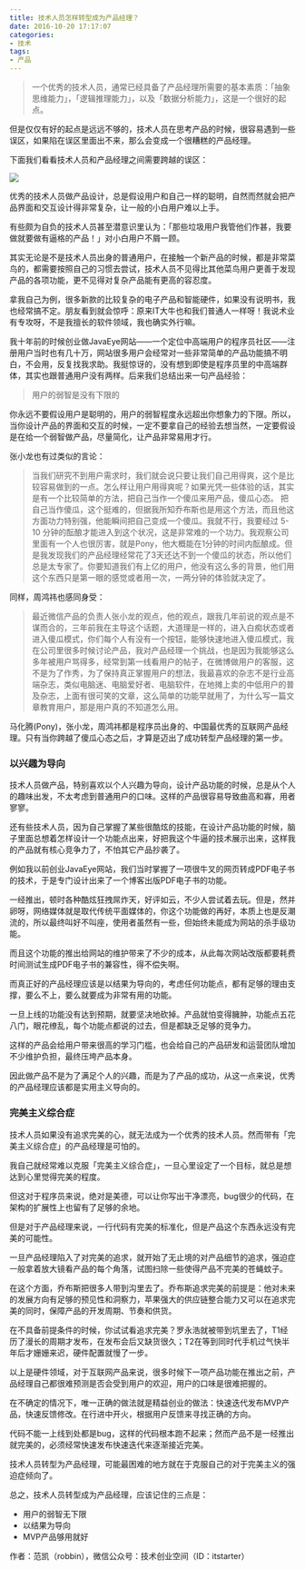 ```yaml
---
title: 技术人员怎样转型成为产品经理？
date: 2016-10-20 17:17:07
categories: 
- 技术
tags: 
- 产品
---
```


> 一个优秀的技术人员，通常已经具备了产品经理所需要的基本素质：「抽象思维能力」，「逻辑推理能力」，以及「数据分析能力」，这是一个很好的起点。

但是仅仅有好的起点是远远不够的，技术人员在思考产品的时候，很容易遇到一些误区，如果陷在误区里面出不来，那么会变成一个很糟糕的产品经理。

下面我们看看技术人员和产品经理之间需要跨越的误区：

![](https://ww1.sinaimg.cn/large/006tNc79gw1fahqbva8mjj30ku04djsa.jpg)

优秀的技术人员做产品设计，总是假设用户和自己一样的聪明，自然而然就会把产品界面和交互设计得非常复杂，让一般的小白用户难以上手。

有些颇为自负的技术人员甚至潜意识里认为：「那些垃圾用户我管他们作甚，我要做就要做有逼格的产品！」对小白用户不屑一顾。

其实无论是不是技术人员出身的普通用户，在接触一个新产品的时候，都是非常菜鸟的，都需要按照自己的习惯去尝试，技术人员不见得比其他菜鸟用户更善于发现产品的各项功能，更不见得对复杂产品能有更高的容忍度。

拿我自己为例，很多新款的比较复杂的电子产品和智能硬件，如果没有说明书，我也经常搞不定。朋友看到就会惊呼：原来IT大牛也和我们普通人一样呀！我说术业有专攻呀，不是我擅长的软件领域，我也确实外行嘛。

我十年前的时候创业做JavaEye网站——一个定位中高端用户的程序员社区——注册用户当时也有几十万，网站很多用户会经常对一些非常简单的产品功能搞不明白，不会用，反复找我求助。我挺惊讶的，没有想到即使是程序员里的中高端群体，其实也跟普通用户没有两样。后来我们总结出来一句产品经验：

> 用户的弱智是没有下限的

你永远不要假设用户是聪明的，用户的弱智程度永远超出你想象力的下限。所以，当你设计产品的界面和交互的时候，一定不要拿自己的经验去想当然，一定要假设是在给一个弱智做产品，尽量简化，让产品非常易用才行。

张小龙也有过类似的言论：

> 当我们研究不到用户需求时，我们就会说只要让我们自己用得爽，这个是比较容易做到的一点。怎么样让用户用得爽呢？如果光凭一些体验的话，其实是有一个比较简单的方法，把自己当作一个傻瓜来用产品，傻瓜心态。
> 把自己当作傻瓜，这个挺难的，但据我所知乔布斯也是用这个方法，而且他这方面功力特别强，他能瞬间把自己变成一个傻瓜。我就不行，我要经过 5-10 分钟的酝酿才能进入到这个状况，这是非常难的一个功力。我观察公司里面有一个人也很厉害，就是Pony，他大概能在1分钟的时间内酝酿成。但是我发现我们的产品经理经常花了3天还达不到一个傻瓜的状态，所以他们总是太专家了。你要知道我们有上亿的用户，他没有这么多的背景，他们用这个东西只是第一眼的感觉或者用一次，一两分钟的体验就决定了。

同样，周鸿祎也感同身受：

> 最近微信产品的负责人张小龙的观点，他的观点，跟我几年前说的观点是不谋而合的，三年前我在主导这个话题，大道理是一样的，进入白痴状态或者进入傻瓜模式，你们每个人有没有一个按钮，能够快速地进入傻瓜模式，我在公司里很多时候讨论产品，我对产品经理一个挑战，也是因为我能够这么多年被用户骂得多，经常到第一线看用户的帖子，在微博做用户的客服，这不是为了作秀，为了保持真正掌握用户的想法，我最喜欢的杂志不是行业高端杂志，类似电脑迷、电脑爱好者、电脑软件，在地摊上卖的中低用户的普及杂志，上面有很可笑的文章，这么简单的功能早就用了，为什么写一篇文章教育用户，那是用户真的不知道怎么用。

马化腾(Pony)，张小龙，周鸿祎都是程序员出身的、中国最优秀的互联网产品经理。只有当你跨越了傻瓜心态之后，才算是迈出了成功转型产品经理的第一步。

### 以兴趣为导向

技术人员做产品，特别喜欢以个人兴趣为导向，设计产品功能的时候，总是从个人的趣味出发，不太考虑到普通用户的口味。这样的产品很容易导致曲高和寡，用者寥寥。

还有些技术人员，因为自己掌握了某些很酷炫的技能，在设计产品功能的时候，脑子里面总想着怎样设计一个功能点出来，好把我这个牛逼的技术展示出来，这样我的产品就有核心竞争力了，不怕其它产品抄袭了。

例如我以前创业JavaEye网站，我们当时掌握了一项很牛叉的网页转成PDF电子书的技术，于是专门设计出来了一个博客出版PDF电子书的功能。

一经推出，顿时各种酷炫狂拽屌炸天，好评如云，不少人尝试着去玩。但是，然并卵呀，网络媒体就是取代传统平面媒体的，你这个功能做的再好，本质上也是反潮流的，所以最终叫好不叫座，使用者虽然有一些，但始终未能成为网站的杀手级功能。

而且这个功能的推出给网站的维护带来了不少的成本，从此每次网站改版都要耗费时间测试生成PDF电子书的兼容性，得不偿失啊。

而真正好的产品经理应该是以结果为导向的，考虑任何功能点，都有足够的理由支撑，要么不上，要么就要成为非常有用的功能。

一旦上线的功能没有达到预期，就要坚决地砍掉。产品就怕变得臃肿，功能点五花八门，眼花缭乱，每个功能点都说的过去，但是都缺乏足够的竞争力。

这样的产品会给用户带来很高的学习门槛，也会给自己的产品研发和运营团队增加不少维护负担，最终压垮产品本身。

因此做产品不是为了满足个人的兴趣，而是为了产品的成功，从这一点来说，优秀的产品经理应该都是实用主义导向的。

### 完美主义综合症

技术人员如果没有追求完美的心，就无法成为一个优秀的技术人员。然而带有「完美主义综合症」的产品经理是可怕的。

我自己就经常难以克服「完美主义综合症」，一旦心里设定了一个目标，就总是想达到心里觉得完美的程度。

但这对于程序员来说，绝对是美德，可以让你写出干净漂亮，bug很少的代码，在架构的扩展性上也留有了足够的余地。

但是对于产品经理来说，一行代码有完美的标准化，但是产品这个东西永远没有完美的可能性。

一旦产品经理陷入了对完美的追求，就开始了无止境的对产品细节的追求，强迫症一般拿着放大镜看产品的每个角落，试图扫除一些使得产品不完美的苍蝇蚊子。

在这个方面，乔布斯把很多人带到沟里去了。乔布斯追求完美的前提是：他对未来的发展方向有足够的预见性和洞察力，苹果强大的供应链整合能力又可以在追求完美的同时，保障产品的开发周期、节奏和供货。

在不具备前提条件的时候，你试试看追求完美？罗永浩就被带到坑里去了，T1经历了漫长的周期才发布，在发布会后又缺货很久；T2在等到同时代手机过气快半年后才姗姗来迟，硬件配置就慢了一步。

以上是硬件领域，对于互联网产品来说，很多时候下一项产品功能在推出之前，产品经理自己都很难预测是否会受到用户的欢迎，用户的口味是很难把握的。

在不确定的情况下，唯一正确的做法就是精益创业的做法：快速迭代发布MVP产品，快速反馈修改。在行进中开火，根据用户反馈来寻找正确的方向。

代码不能一上线到处都是bug，这样的代码根本跑不起来；然而产品不是一经推出就完美的，必须经常快速发布快速迭代来逐渐接近完美。

技术人员转型为产品经理，可能最困难的地方就在于克服自己的对于完美主义的强迫症倾向了。

总之，技术人员转型成为产品经理，应该记住的三点是：

- 用户的弱智无下限
- 以结果为导向
- MVP产品够用就好
 

作者：范凯（robbin），微信公众号：技术创业空间（ID：itstarter）